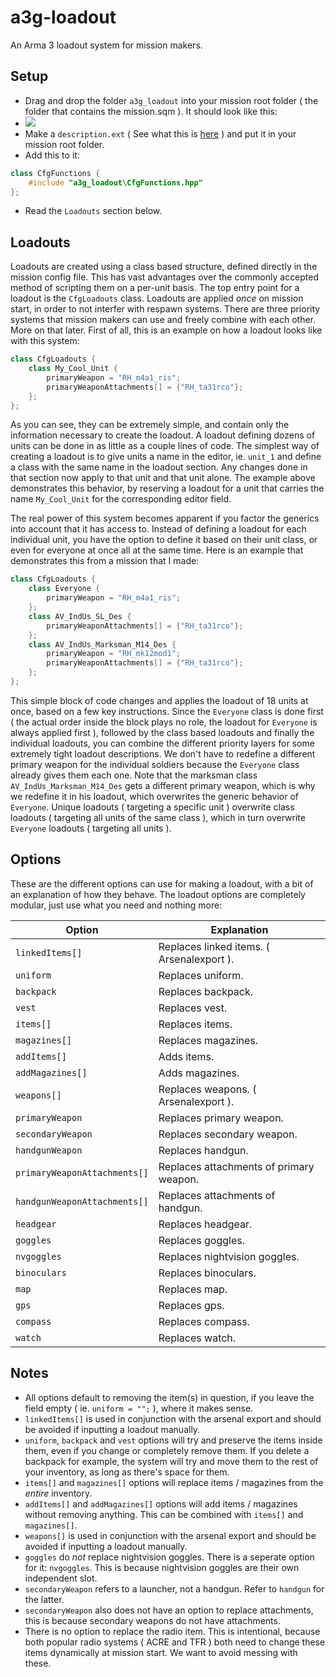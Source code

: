a3g-loadout
===========
An Arma 3 loadout system for mission makers.

Setup
-----
- Drag and drop the folder `a3g_loadout` into your mission root folder ( the folder that contains the mission.sqm ). It should look like this:
- ![](http://puu.sh/cQMZ8/16464b6ef1.png)
- Make a `description.ext` ( See what this is [here](https://community.bistudio.com/wiki/Description.ext) ) and put it in your mission root folder.
- Add this to it:
``` c++ 
class CfgFunctions { 
	#include "a3g_loadout\CfgFunctions.hpp" 
};
```
- Read the `Loadouts` section below.

Loadouts
--------
Loadouts are created using a class based structure, defined directly in the mission config file. This has vast advantages over the commonly accepted method of scripting them on a per-unit basis.
The top entry point for a loadout is the `CfgLoadouts` class. Loadouts are applied _once_ on mission start, in order to not interfer with respawn systems. There are three priority systems that 
mission makers can use and freely combine with each other. More on that later. First of all, this is an example on how a loadout looks like with this system:
``` c++
class CfgLoadouts {
	class My_Cool_Unit {
		primaryWeapon = "RH_m4a1_ris";
		primaryWeaponAttachments[] = {"RH_ta31rco"};
	};
};
```
As you can see, they can be extremely simple, and contain only the information necessary to create the loadout. A loadout defining dozens of units can be done in as little 
as a couple lines of code. The simplest way of creating a loadout is to give units a name in the editor, ie. `unit_1` and define a class with the same name in the loadout 
section. Any changes done in that section now apply to that unit and that unit alone. The example above demonstrates this behavior, by reserving a loadout for a unit that 
carries the name `My_Cool_Unit` for the corresponding editor field.

The real power of this system becomes apparent if you factor the generics into account that it has access to. Instead of defining a loadout for each individual unit, you 
have the option to define it based on their unit class, or even for everyone at once all at the same time. Here is an example that demonstrates this from a mission that I 
made:
``` c++
class CfgLoadouts {
	class Everyone {
		primaryWeapon = "RH_m4a1_ris";
	};
	class AV_IndUs_SL_Des {
		primaryWeaponAttachments[] = {"RH_ta31rco"};
	};
	class AV_IndUs_Marksman_M14_Des {
		primaryWeapon = "RH_mk12mod1";
		primaryWeaponAttachments[] = {"RH_ta31rco"};
	};
};
```
This simple block of code changes and applies the loadout of 18 units at once, based on a few key instructions. Since the `Everyone` class is done first ( the actual order inside the block plays no role, 
the loadout for `Everyone` is always applied first ), followed by the class based loadouts and finally the individual loadouts, you can combine the different priority layers for some extremely tight 
loadout descriptions. We don't have to redefine a different primary weapon for the individual soldiers because the `Everyone` class already gives them each one. Note that the marksman class `AV_IndUs_Marksman_M14_Des` 
gets a different primary weapon, which is why we redefine it in his loadout, which overwrites the generic behavior of `Everyone`.
Unique loadouts ( targeting a specific unit ) overwrite class loadouts ( targeting all units of the same class ), which in turn overwrite `Everyone` loadouts ( targeting all units ).

Options
-------
These are the different options can use for making a loadout, with a bit of an explanation of how they behave. 
The loadout options are completely modular, just use what you need and nothing more:

| Option                       | Explanation                                |
| ---------------------------- | ------------------------------------------ |
| `linkedItems[]`              | Replaces linked items. ( Arsenalexport ).  |
| `uniform`                    | Replaces uniform.                          |
| `backpack`                   | Replaces backpack.                         |
| `vest`                       | Replaces vest.                             |
| `items[]`                    | Replaces items.                            |
| `magazines[]`                | Replaces magazines.                        |
| `addItems[]`                 | Adds items.                                |
| `addMagazines[]`             | Adds magazines.                            |
| `weapons[]`                  | Replaces weapons. ( Arsenalexport ).       |
| `primaryWeapon`              | Replaces primary weapon.                   |
| `secondaryWeapon`            | Replaces secondary weapon.                 |
| `handgunWeapon`              | Replaces handgun.                          |
| `primaryWeaponAttachments[]` | Replaces attachments of primary weapon.    |
| `handgunWeaponAttachments[]` | Replaces attachments of handgun.           |
| `headgear`                   | Replaces headgear.                         |
| `goggles`                    | Replaces goggles.                          |
| `nvgoggles`                  | Replaces nightvision goggles.              |
| `binoculars`                 | Replaces binoculars.                       |
| `map`                        | Replaces map.                              |
| `gps`                        | Replaces gps.                              |
| `compass`                    | Replaces compass.                          |
| `watch`                      | Replaces watch.                            |

Notes
-----
- All options default to removing the item(s) in question, if you leave the field empty ( ie. `uniform = "";` ), where it makes sense.
- `linkedItems[]` is used in conjunction with the arsenal export and should be avoided if inputting a loadout manually.
- `uniform`, `backpack` and `vest` options will try and preserve the items inside them, even if you change or completely remove them. 
	If you delete a backpack for example, the system will try and move them to the rest of your inventory, as long as there's space for them.
- `items[]` and `magazines[]` options will replace items / magazines from the _entire_ inventory.
- `addItems[]` and `addMagazines[]` options will add items / magazines without removing anything. This can be combined with `items[]` and `magazines[]`.
- `weapons[]` is used in conjunction with the arsenal export and should be avoided if inputting a loadout manually.
- `goggles` do _not_ replace nightvision goggles. There is a seperate option for it: `nvgoggles`. This is because nightvision goggles are their own independent slot.
- `secondaryWeapon` refers to a launcher, not a handgun. Refer to `handgun` for the latter.
- `secondaryWeapon` also does not have an option to replace attachments, this is because secondary weapons do not have attachments.
- There is no option to replace the radio item. This is intentional, because both popular radio systems ( ACRE and TFR ) both need to change these items dynamically at 
	mission start. We want to avoid messing with these.
